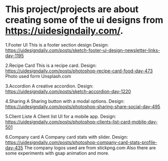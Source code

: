 # This project/projects are about creating some of the ui designs from https://uidesigndaily.com/.

1.Footer UI
This is a footer section design
Design: https://uidesigndaily.com/posts/sketch-footer-ui-design-newsletter-links-day-1195

2.Recipe Card
This is a recipe card.
Design: https://uidesigndaily.com/posts/photoshop-recipe-card-food-day-473
Photo used form Unsplash.com

3.Accordion
A creative accordion.
Design: https://uidesigndaily.com/posts/sketch-accordion-day-1220

4.Sharing
A Sharing button with a modal options.
Design: https://uidesigndaily.com/posts/photoshop-sharing-share-social-day-495

5.Client Liste
A Client list UI for a mobile app.
Design: https://uidesigndaily.com/posts/photoshop-clients-list-card-mobile-day-501

6.Company card 
A Company card  stats with  slider.
Design: https://uidesigndaily.com/posts/photoshop-company-card-stats-profile-day-435
The company logos used are from stickpng.com
Also there are some experiments with gsap animation and more.